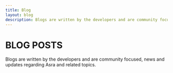```yaml
---
title: Blog
layout: blog
description: Blogs are written by the developers and are community focused, news and updates regarding Asra and related topics.
---
```


# BLOG POSTS

Blogs are written by the developers and are community focused, news and updates regarding Asra and related topics.
